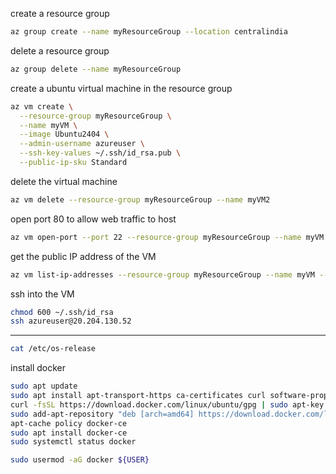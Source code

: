 create a resource group

```bash
az group create --name myResourceGroup --location centralindia
```

delete a resource group

```bash
az group delete --name myResourceGroup
```

create a ubuntu virtual machine in the resource group

```bash
az vm create \
  --resource-group myResourceGroup \
  --name myVM \
  --image Ubuntu2404 \
  --admin-username azureuser \
  --ssh-key-values ~/.ssh/id_rsa.pub \
  --public-ip-sku Standard
```

delete the virtual machine

```bash
az vm delete --resource-group myResourceGroup --name myVM2
```

open port 80 to allow web traffic to host

```bash
az vm open-port --port 22 --resource-group myResourceGroup --name myVM --priority 1001
```

get the public IP address of the VM

```bash
az vm list-ip-addresses --resource-group myResourceGroup --name myVM --output table
```

ssh into the VM

```bash
chmod 600 ~/.ssh/id_rsa
ssh azureuser@20.204.130.52
```

---

```bash
cat /etc/os-release
```

install docker

```bash
sudo apt update
sudo apt install apt-transport-https ca-certificates curl software-properties-common
curl -fsSL https://download.docker.com/linux/ubuntu/gpg | sudo apt-key add -
sudo add-apt-repository "deb [arch=amd64] https://download.docker.com/linux/ubuntu focal stable"
apt-cache policy docker-ce
sudo apt install docker-ce
sudo systemctl status docker

sudo usermod -aG docker ${USER}
```
